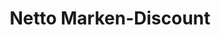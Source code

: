 ---
title: "Netto Marken-Discount"
url: /niederstotzingen/netto-marken-discount/
shop: Supermarkt
---